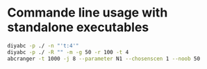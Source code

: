 # Commande line usage with standalone executables

```sh
diyabc -p ./ -n "'t:4'"
diyabc -p ./ -R "" -m -g 50 -r 100 -t 4
abcranger -t 1000 -j 8 --parameter N1 --chosenscen 1 --noob 50
```
